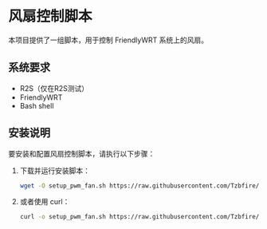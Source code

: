 # 风扇控制脚本

本项目提供了一组脚本，用于控制 FriendlyWRT 系统上的风扇。

## 系统要求
- R2S（仅在R2S测试）
- FriendlyWRT
- Bash shell

## 安装说明

要安装和配置风扇控制脚本，请执行以下步骤：

1. 下载并运行安装脚本：

   ```sh
   wget -O setup_pwm_fan.sh https://raw.githubusercontent.com/Tzbfire/R2S/main/%E9%A3%8E%E6%89%87%E6%8E%A7%E5%88%B6/setup_pwm_fan.sh && chmod +x setup_pwm_fan.sh && ./setup_pwm_fan.sh

1. 或者使用 curl：

   ```sh
   curl -o setup_pwm_fan.sh https://raw.githubusercontent.com/Tzbfire/R2S/main/%E9%A3%8E%E6%89%87%E6%8E%A7%E5%88%B6/setup_pwm_fan.sh && chmod +x setup_pwm_fan.sh && ./setup_pwm_fan.sh

